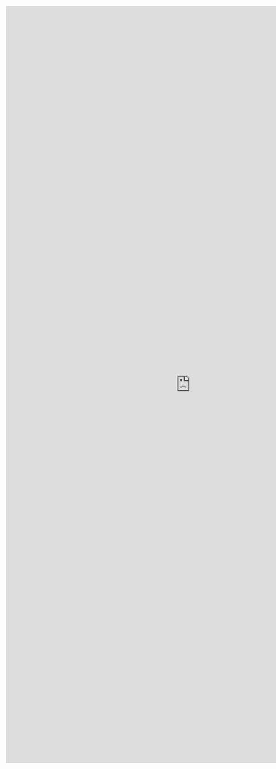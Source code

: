 <iframe allowtransparency="true" frameborder="0" scrolling="no" src="https://app.chargebee.com" style="border: none; height: 2050px; width: 1000px;"> </iframe>
